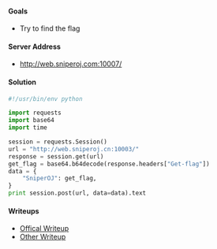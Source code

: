 #### Goals
 * Try to find the flag

#### Server Address
 * http://web.sniperoj.com:10007/

#### Solution
```python
#!/usr/bin/env python

import requests
import base64
import time

session = requests.Session()
url = "http://web.sniperoj.cn:10003/"
response = session.get(url)
get_flag = base64.b64decode(response.headers["Get-flag"])
data = {
    "SniperOJ": get_flag,
}
print session.post(url, data=data).text
```

#### Writeups
 * [Offical Writeup]()
 * [Other Writeup]()

